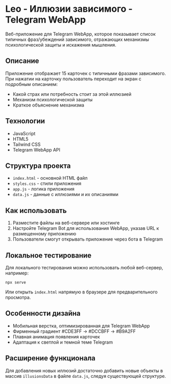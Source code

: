 # Leo - Иллюзии зависимого - Telegram WebApp

Веб-приложение для Telegram WebApp, которое показывает список типичных фраз/убеждений зависимого, отражающих механизмы психологической защиты и искажения мышления.

## Описание

Приложение отображает 15 карточек с типичными фразами зависимого. При нажатии на карточку пользователь переходит на экран с подробным описанием:
- Какой страх или потребность стоит за этой иллюзией
- Механизм психологической защиты
- Краткое объяснение механизма

## Технологии

- JavaScript
- HTML5
- Tailwind CSS
- Telegram WebApp API

## Структура проекта

- `index.html` - основной HTML файл
- `styles.css` - стили приложения
- `app.js` - логика приложения
- `data.js` - данные с иллюзиями и их описаниями

## Как использовать

1. Разместите файлы на веб-сервере или хостинге
2. Настройте Telegram Bot для использования WebApp, указав URL к размещенному приложению
3. Пользователи смогут открывать приложение через бота в Telegram

## Локальное тестирование

Для локального тестирования можно использовать любой веб-сервер, например:

```
npx serve
```

Или открыть `index.html` напрямую в браузере для предварительного просмотра.

## Особенности дизайна

- Мобильная верстка, оптимизированная для Telegram WebApp
- Фирменный градиент #CDE3FF → #DCCBFF → #B9A2FF
- Плавная анимация появления карточек
- Адаптация к светлой и темной теме Telegram

## Расширение функционала

Для добавления новых иллюзий достаточно добавить новые объекты в массив `illusionsData` в файле `data.js`, следуя существующей структуре.
